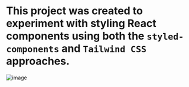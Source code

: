 # This project was created to experiment with styling React components using both the `styled-components` and `Tailwind CSS` approaches.

![image](https://github.com/user-attachments/assets/cc016d4e-387c-428e-a208-2aa689ca4197)
